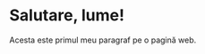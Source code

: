 <!DOCTYPE html>
<html>
<head>
    <title>Pagina mea web</title>
</head>
<body>
    <h1>Salutare, lume!</h1>
    <p>Acesta este primul meu paragraf pe o pagină web.</p>
</body>
</html>

